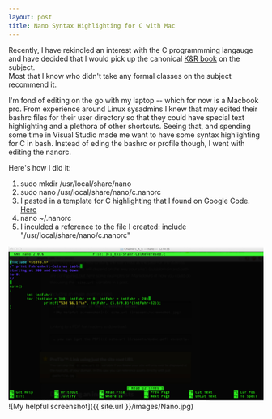 ```yaml
---
layout: post
title: Nano Syntax Highlighting for C with Mac
---
```


Recently, I have rekindled an interest with the C programmming langauge and have decided that I would
pick up the canonical [K&R book](http://www.amazon.com/C-Programming-Language-2nd/dp/0131103628/ref=sr_1_1?ie=UTF8&qid=1419995398&sr=8-1&keywords=C+programming) on the subject.  
Most that I know who didn't take any formal classes on the subject recommend it.

I'm fond of editing on the go with my laptop -- which for now is a Macbook pro.   From experience around Linux sysadmins
I knew that may edited their bashrc files for their user directory so that they could have special text highlighting
and a plethora of other shortcuts.  Seeing that, and spending some time in Visual Studio made me want to have some
syntax highlighting for C in bash.   Instead of eding the bashrc or profile though, I went with editing the nanorc.

Here's how I did it:

1. sudo mkdir /usr/local/share/nano
2. sudo nano /usr/local/share/nano/c.nanorc
3. I pasted in a template for C highlighting that I found on Google Code. [Here](https://code.google.com/p/nanosyntax/source/browse/trunk/syntax-nanorc/c.nanorc)
4. nano ~/.nanorc
5. I inculded a reference to the file I created: include "/usr/local/share/nano/c.nanorc"


![Example](/images/Nano.jpg)
![My helpful screenshot]({{ site.url }}/images/Nano.jpg)

